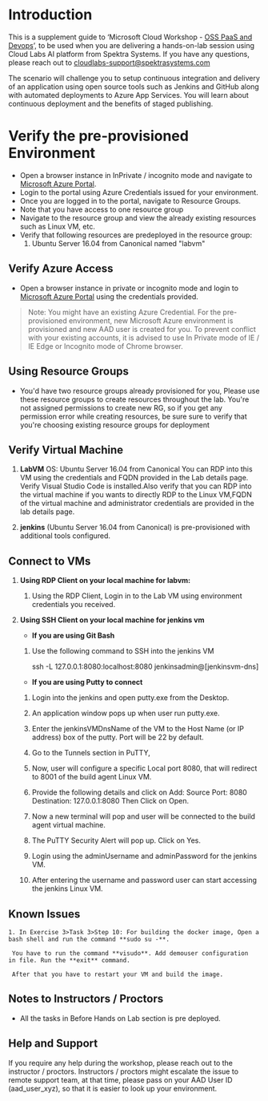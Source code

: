 # Introduction

This is a supplement guide to ‘Microsoft Cloud Workshop - [OSS PaaS and Devops](https://github.com/Microsoft/MCW-OSS-PaaS-and-DevOps/blob/master/Hands-on%20lab/HOL%20step-by%20step%20-%20OSS%20PaaS%20and%20DevOps.md)’, to be used when you are delivering a hands-on-lab session using Cloud Labs AI platform from Spektra Systems. If you have any questions, please reach out to cloudlabs-support@spektrasystems.com

The scenario will challenge you to setup continuous integration and delivery of an application using open source tools such as Jenkins and GitHub along with automated deployments to Azure App Services. You will learn about continuous deployment and the benefits of staged publishing.

# Verify the pre-provisioned Environment

* Open a browser instance in InPrivate / incognito mode and navigate to [Microsoft Azure Portal](https://portal.azure.com).
* Login to the portal using Azure Credentials issued for your environment.  
* Once you are logged in to the portal, navigate to Resource Groups. 
* Note that you have access to one resource group  
* Navigate to the resource group and view the already existing resources such as Linux VM, etc.
* Verify that following resources are predeployed in the resource group:
  1. Ubuntu Server 16.04 from Canonical named "labvm"


## Verify Azure Access

* Open a browser instance in private or incognito mode and login to [Microsoft Azure Portal](https://portal.azure.com) using the credentials provided.

> Note: You might have an existing Azure Credential. For the pre-provisioned environment, new Microsoft Azure environment is provisioned and new AAD user is created for you. To prevent conflict with your existing accounts, it is advised to use In Private mode of IE / IE Edge or Incognito mode of Chrome browser.

## Using Resource Groups
* You'd have two resource groups already provisioned for you, Please use these resource groups to create resources throughout the lab. You're not assigned permissions to create new RG, so if you get any permission error while creating resources, be sure sure to verify that you're choosing existing resource groups for deployment

## Verify Virtual Machine

1. **LabVM** 
  OS: Ubuntu Server 16.04 from Canonical
  You can RDP into this VM using the credentials and FQDN provided in the Lab details page.
  Verify Visual Studio Code is installed.Also verify that you can RDP into the virtual machine if you wants to directly RDP to the Linux VM,FQDN of the virtual machine and administrator credentials are provided in the lab details page.

2. **jenkins** (Ubuntu Server 16.04 from Canonical) is pre-provisioned with additional tools configured.

## Connect to VMs

1. **Using RDP Client on your local machine for labvm:**

    1.	Using the RDP Client, Login in to the Lab VM using environment credentials you received.

2. **Using SSH Client on your local machine for jenkins vm** 
 
   * **If you are using Git Bash**
  
    1. Use the following command to SSH into the jenkins VM
    
       ssh -L 127.0.0.1:8080:localhost:8080 jenkinsadmin@[jenkinsvm-dns]

   * **If you are using Putty to connect** 

    1.	Login into the jenkins and open putty.exe from the Desktop.

    2.	An application window pops up when user run putty.exe.

    3.	Enter the jenkinsVMDnsName of the VM to the Host Name (or IP address) box of the putty. Port will be 22 by default.

    4.	Go to the Tunnels section in PuTTY, 
 
    5.	Now, user will configure a specific Local port 8080, that will redirect to 8001 of the build agent Linux VM. 

    6.	Provide the following details and click on Add:
       Source Port: 8080
       Destination: 127.0.0.1:8080
       Then Click on Open.
 
    7.	Now a new terminal will pop and user will be connected to the build agent virtual machine.

    8.	The PuTTY Security Alert will pop up. Click on Yes.

    9.	Login using the adminUsername and adminPassword for the jenkins VM.
 
    10.	After entering the username and password user can start accessing the jenkins Linux VM.
 
 ## Known Issues
 
    1. In Exercise 3>Task 3>Step 10: For building the docker image, Open a bash shell and run the command **sudo su -**. 
    
     You have to run the command **visudo**. Add demouser configuration  in file. Run the **exit** command.
    
     After that you have to restart your VM and build the image.
    
## Notes to Instructors / Proctors

* All the tasks in Before Hands on Lab section is pre deployed.

## Help and Support

If you require any help during the workshop, please reach out to the instructor / proctors. Instructors / proctors might escalate the issue to remote support team, at that time, please pass on your AAD User ID (aad_user_xyz), so that it is easier to look up your environment.

